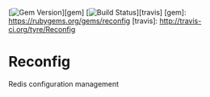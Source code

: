 [![Gem Version](https://badge.fury.io/rb/reconfig.png)][gem]
[![Build Status](https://secure.travis-ci.org/tyre/Reconfig.png?branch=master)][travis]
[gem]: https://rubygems.org/gems/reconfig
[travis]: http://travis-ci.org/tyre/Reconfig
# Reconfig
Redis configuration management
